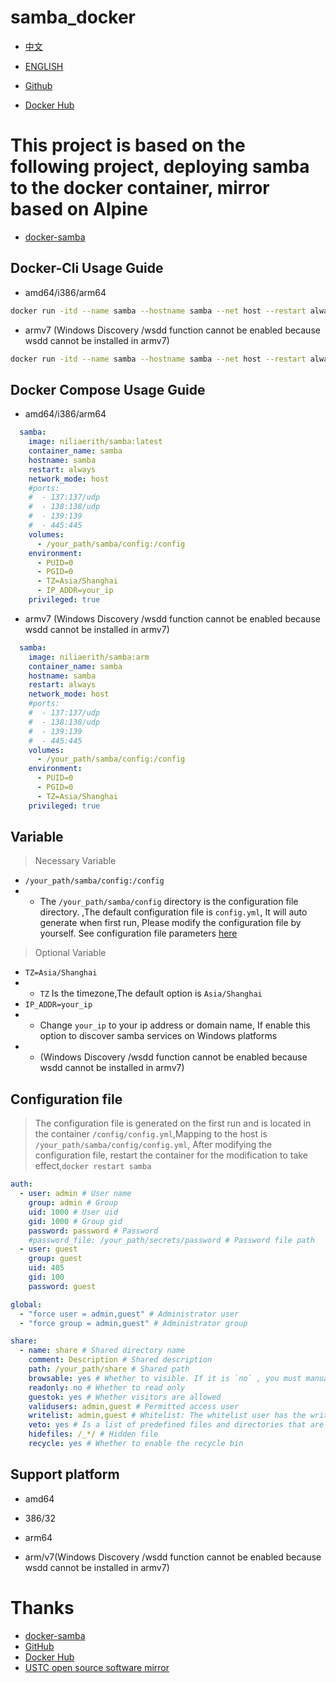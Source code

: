 # samba_docker

- [中文](./README.md)
- [ENGLISH](./README_EN.md)

- [Github](https://github.com/niliovo/samba_docker)
- [Docker Hub](https://hub.docker.com/r/niliaerith/samba)

# This project is based on the following project, deploying samba to the docker container, mirror based on Alpine

- [docker-samba](https://github.com/crazy-max/docker-samba)

## Docker-Cli Usage Guide

- amd64/i386/arm64

```sh
docker run -itd --name samba --hostname samba --net host --restart always -v /your_path/samba/config:/config -e PUID=0 -e PGID=0 -e TZ=Asia/Shanghai -e IP_ADDR=your_ip --privileged=true niliaerith/samba:latest

```

- armv7 (Windows Discovery /wsdd function cannot be enabled because wsdd cannot be installed in armv7)

```sh
docker run -itd --name samba --hostname samba --net host --restart always -v /your_path/samba/config:/config -e PUID=0 -e PGID=0 -e TZ=Asia/Shanghai -e --privileged=true niliaerith/samba:arm

```

## Docker Compose Usage Guide

- amd64/i386/arm64

```compose.yml
  samba:
    image: niliaerith/samba:latest
    container_name: samba
    hostname: samba
    restart: always
    network_mode: host
    #ports:
    #  - 137:137/udp
    #  - 138:138/udp
    #  - 139:139
    #  - 445:445
    volumes:
      - /your_path/samba/config:/config
    environment:
      - PUID=0
      - PGID=0
      - TZ=Asia/Shanghai
      - IP_ADDR=your_ip
    privileged: true
```

- armv7 (Windows Discovery /wsdd function cannot be enabled because wsdd cannot be installed in armv7)

```compose.yml
  samba:
    image: niliaerith/samba:arm
    container_name: samba
    hostname: samba
    restart: always
    network_mode: host
    #ports:
    #  - 137:137/udp
    #  - 138:138/udp
    #  - 139:139
    #  - 445:445
    volumes:
      - /your_path/samba/config:/config
    environment:
      - PUID=0
      - PGID=0
      - TZ=Asia/Shanghai
    privileged: true
```

## Variable

> Necessary Variable
- `/your_path/samba/config:/config` 
- - The `/your_path/samba/config` directory is the configuration file directory. ,The default configuration file is `config.yml`, It will auto generate when first run, Please modify the configuration file by yourself. See configuration file parameters [here](##配置文件)

> Optional Variable
- `TZ=Asia/Shanghai`
- - `TZ` Is the timezone,The default option is `Asia/Shanghai`
- `IP_ADDR=your_ip`
- - Change `your_ip` to your ip address or domain name, If enable this option to discover samba services on Windows platforms 
- - (Windows Discovery /wsdd function cannot be enabled because wsdd cannot be installed in armv7)

## Configuration file

> The configuration file is generated on the first run and is located in the container `/config/config.yml`,Mapping to the host is `/your_path/samba/config/config.yml`, After modifying the configuration file, restart the container for the modification to take effect,`docker restart samba`

```yml
auth:
  - user: admin # User name
    group: admin # Group
    uid: 1000 # User uid
    gid: 1000 # Group gid
    password: password # Password
    #password_file: /your_path/secrets/password # Password file path
  - user: guest
    group: guest
    uid: 405
    gid: 100
    password: guest

global:
  - "force user = admin,guest" # Administrator user
  - "force group = admin,guest" # Administrator group

share:
  - name: share # Shared directory name
    comment: Description # Shared description
    path: /your_path/share # Shared path
    browsable: yes # Whether to visible. If it is `no` , you must manually enter the path for access
    readonly: no # Whether to read only
    guestok: yes # Whether visitors are allowed
    validusers: admin,guest # Permitted access user
    writelist: admin,guest # Whitelist: The whitelist user has the write permission
    veto: yes # Is a list of predefined files and directories that are not visible or accessible
    hidefiles: /_*/ # Hidden file
    recycle: yes # Whether to enable the recycle bin
```

## Support platform

- amd64
- 386/32
- arm64

- arm/v7(Windows Discovery /wsdd function cannot be enabled because wsdd cannot be installed in armv7)

# Thanks

- [docker-samba](https://github.com/crazy-max/docker-samba)
- [GitHub](https://github.com/)
- [Docker Hub](https://hub.docker.com/)
- [USTC open source software mirror](https://mirrors.ustc.edu.cn/)
